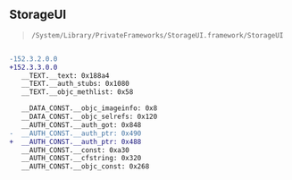 ## StorageUI

> `/System/Library/PrivateFrameworks/StorageUI.framework/StorageUI`

```diff

-152.3.2.0.0
+152.3.3.0.0
   __TEXT.__text: 0x188a4
   __TEXT.__auth_stubs: 0x1080
   __TEXT.__objc_methlist: 0x58

   __DATA_CONST.__objc_imageinfo: 0x8
   __DATA_CONST.__objc_selrefs: 0x120
   __AUTH_CONST.__auth_got: 0x848
-  __AUTH_CONST.__auth_ptr: 0x490
+  __AUTH_CONST.__auth_ptr: 0x488
   __AUTH_CONST.__const: 0xa30
   __AUTH_CONST.__cfstring: 0x320
   __AUTH_CONST.__objc_const: 0x268

```
